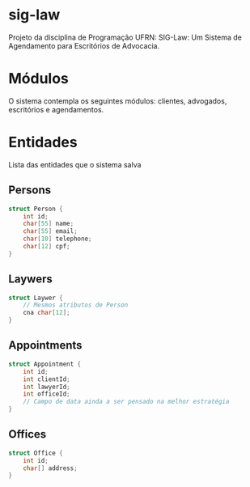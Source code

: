 # sig-law
Projeto da disciplina de Programação UFRN: SIG-Law: Um Sistema de Agendamento para Escritórios de Advocacia.

# Módulos

O sistema contempla os seguintes módulos: clientes, advogados, escritórios e agendamentos.

# Entidades
Lista das entidades que o sistema salva

## Persons
```c
struct Person {
    int id;
    char[55] name;
    char[55] email;
    char[10] telephone;
    char[12] cpf;
}
```

## Laywers
```c
struct Laywer {
    // Mesmos atributos de Person
    cna char[12];
}
```

## Appointments
```c
struct Appointment {
    int id;
    int clientId;
    int lawyerId;
    int officeId;
    // Campo de data ainda a ser pensado na melhor estratégia
}
```

## Offices
```c
struct Office {
    int id;
    char[] address;
}
```
